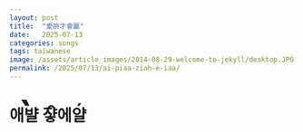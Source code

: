 ```yaml
---
layout: post
title:  "愛拚才會贏"
date:   2025-07-13
categories: songs
tags: taiwanese
image: /assets/article_images/2014-08-29-welcome-to-jekyll/desktop.JPG
permalink: /2025/07/13/ai-piaa-ziah-e-iaa/
---
```


# <ruby style='position: relative'>애<rt style='font-size: 250%; position: absolute; top: -1.15em; left: 0.2em; z-index: -1;'>ˎ</rt></ruby>뱔 <ruby style='position: relative'>쟣<rt style='font-size: 120%; position: absolute; top: -1.15em; left: 0.2em; z-index: -1;'>ꞈ</rt></ruby>에<ruby style='position: relative'>얄<rt style='font-size: 120%; position: absolute; top: -1.15em; left: 0.2em; z-index: -1;'>ˏ</rt></ruby>
